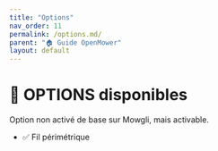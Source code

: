 ```yaml
---
title: "Options"
nav_order: 11
permalink: /options.md/
parent: "🏠 Guide OpenMower"
layout: default
---
```


# 🔗 OPTIONS disponibles


Option non activé de base sur Mowgli, mais activable.

- ✅ Fil périmétrique